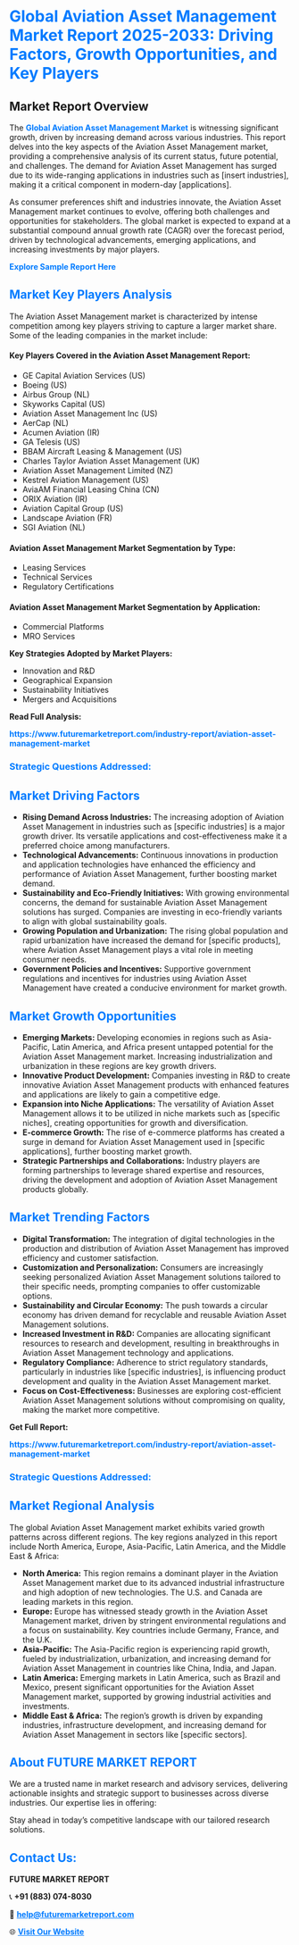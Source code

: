 <h1 style="color: #007BFF;">Global Aviation Asset Management Market Report 2025-2033: Driving Factors, Growth Opportunities, and Key Players</h1>

<section id="overview">
<h2>Market Report Overview</h2>
<p>The <a href="https://www.futuremarketreport.com/industry-report/aviation-asset-management-market" style="color: #007BFF; text-decoration: none;"><strong>Global Aviation Asset Management Market</strong></a> is witnessing significant growth, driven by increasing demand across various industries. This report delves into the key aspects of the Aviation Asset Management market, providing a comprehensive analysis of its current status, future potential, and challenges. The demand for Aviation Asset Management has surged due to its wide-ranging applications in industries such as [insert industries], making it a critical component in modern-day [applications].</p>
<p>As consumer preferences shift and industries innovate, the Aviation Asset Management market continues to evolve, offering both challenges and opportunities for stakeholders. The global market is expected to expand at a substantial compound annual growth rate (CAGR) over the forecast period, driven by technological advancements, emerging applications, and increasing investments by major players.</p>
</section>

<section id="overview">
<p><a href="https://www.futuremarketreport.com/request-sample/reportId=27880" style="color: #007BFF; text-decoration: none;"><strong>Explore Sample Report Here</strong></a></p>
</section>

<section id="key-players">
<h2 style="color: #007BFF;">Market Key Players Analysis</h2>
<p>The Aviation Asset Management market is characterized by intense competition among key players striving to capture a larger market share. Some of the leading companies in the market include:</p>
<h4>Key Players Covered in the Aviation Asset Management Report:</h4>
<ul><li>GE Capital Aviation Services (US)</li><li>Boeing (US)</li><li>Airbus Group (NL)</li><li>Skyworks Capital (US)</li><li>Aviation Asset Management Inc (US)</li><li>AerCap (NL)</li><li>Acumen Aviation (IR)</li><li>GA Telesis (US)</li><li>BBAM Aircraft Leasing &amp; Management (US)</li><li>Charles Taylor Aviation Asset Management (UK)</li><li>Aviation Asset Management Limited (NZ)</li><li>Kestrel Aviation Management (US)</li><li>AviaAM Financial Leasing China (CN)</li><li>ORIX Aviation (IR)</li><li>Aviation Capital Group (US)</li><li>Landscape Aviation (FR)</li><li>SGI Aviation (NL)</li></ul>
<h4>Aviation Asset Management Market Segmentation by Type:</h4>
<ul><li>Leasing Services</li><li>Technical Services</li><li>Regulatory Certifications</li></ul>

<h4>Aviation Asset Management Market Segmentation by Application:</h4>
<ul><li>Commercial Platforms</li><li>MRO Services</li></ul>
<p><strong>Key Strategies Adopted by Market Players:</strong></p>
<ul>
<li>Innovation and R&D</li>
<li>Geographical Expansion</li>
<li>Sustainability Initiatives</li>
<li>Mergers and Acquisitions</li>
</ul>
</section>

<section>
<p><strong>Read Full Analysis: </strong></p><a href="https://www.futuremarketreport.com/industry-report/aviation-asset-management-market" style="color: #007BFF; text-decoration: none;"><strong>https://www.futuremarketreport.com/industry-report/aviation-asset-management-market</strong></a>
<h3 style="color: #007BFF;">Strategic Questions Addressed:</h3>
</section>

<section id="driving-factors">
<h2 style="color: #007BFF;">Market Driving Factors</h2>
<ul>
<li><strong>Rising Demand Across Industries:</strong> The increasing adoption of Aviation Asset Management in industries such as [specific industries] is a major growth driver. Its versatile applications and cost-effectiveness make it a preferred choice among manufacturers.</li>
<li><strong>Technological Advancements:</strong> Continuous innovations in production and application technologies have enhanced the efficiency and performance of Aviation Asset Management, further boosting market demand.</li>
<li><strong>Sustainability and Eco-Friendly Initiatives:</strong> With growing environmental concerns, the demand for sustainable Aviation Asset Management solutions has surged. Companies are investing in eco-friendly variants to align with global sustainability goals.</li>
<li><strong>Growing Population and Urbanization:</strong> The rising global population and rapid urbanization have increased the demand for [specific products], where Aviation Asset Management plays a vital role in meeting consumer needs.</li>
<li><strong>Government Policies and Incentives:</strong> Supportive government regulations and incentives for industries using Aviation Asset Management have created a conducive environment for market growth.</li>
</ul>
</section>

<section id="growth-opportunities">
<h2 style="color: #007BFF;">Market Growth Opportunities</h2>
<ul>
<li><strong>Emerging Markets:</strong> Developing economies in regions such as Asia-Pacific, Latin America, and Africa present untapped potential for the Aviation Asset Management market. Increasing industrialization and urbanization in these regions are key growth drivers.</li>
<li><strong>Innovative Product Development:</strong> Companies investing in R&D to create innovative Aviation Asset Management products with enhanced features and applications are likely to gain a competitive edge.</li>
<li><strong>Expansion into Niche Applications:</strong> The versatility of Aviation Asset Management allows it to be utilized in niche markets such as [specific niches], creating opportunities for growth and diversification.</li>
<li><strong>E-commerce Growth:</strong> The rise of e-commerce platforms has created a surge in demand for Aviation Asset Management used in [specific applications], further boosting market growth.</li>
<li><strong>Strategic Partnerships and Collaborations:</strong> Industry players are forming partnerships to leverage shared expertise and resources, driving the development and adoption of Aviation Asset Management products globally.</li>
</ul>
</section>

<section id="trending-factors">
<h2 style="color: #007BFF;">Market Trending Factors</h2>
<ul>
<li><strong>Digital Transformation:</strong> The integration of digital technologies in the production and distribution of Aviation Asset Management has improved efficiency and customer satisfaction.</li>
<li><strong>Customization and Personalization:</strong> Consumers are increasingly seeking personalized Aviation Asset Management solutions tailored to their specific needs, prompting companies to offer customizable options.</li>
<li><strong>Sustainability and Circular Economy:</strong> The push towards a circular economy has driven demand for recyclable and reusable Aviation Asset Management solutions.</li>
<li><strong>Increased Investment in R&D:</strong> Companies are allocating significant resources to research and development, resulting in breakthroughs in Aviation Asset Management technology and applications.</li>
<li><strong>Regulatory Compliance:</strong> Adherence to strict regulatory standards, particularly in industries like [specific industries], is influencing product development and quality in the Aviation Asset Management market.</li>
<li><strong>Focus on Cost-Effectiveness:</strong> Businesses are exploring cost-efficient Aviation Asset Management solutions without compromising on quality, making the market more competitive.</li>
</ul>
</section>

<section>
<p><strong>Get Full Report: </strong></p><a href="https://www.futuremarketreport.com/industry-report/aviation-asset-management-market" style="color: #007BFF; text-decoration: none;"><strong>https://www.futuremarketreport.com/industry-report/aviation-asset-management-market</strong></a>
<h3 style="color: #007BFF;">Strategic Questions Addressed:</h3>
</section>


<section id="regional-analysis">
<h2 style="color: #007BFF;">Market Regional Analysis</h2>
<p>The global Aviation Asset Management market exhibits varied growth patterns across different regions. The key regions analyzed in this report include North America, Europe, Asia-Pacific, Latin America, and the Middle East & Africa:</p>
<ul>
<li><strong>North America:</strong> This region remains a dominant player in the Aviation Asset Management market due to its advanced industrial infrastructure and high adoption of new technologies. The U.S. and Canada are leading markets in this region.</li>
<li><strong>Europe:</strong> Europe has witnessed steady growth in the Aviation Asset Management market, driven by stringent environmental regulations and a focus on sustainability. Key countries include Germany, France, and the U.K.</li>
<li><strong>Asia-Pacific:</strong> The Asia-Pacific region is experiencing rapid growth, fueled by industrialization, urbanization, and increasing demand for Aviation Asset Management in countries like China, India, and Japan.</li>
<li><strong>Latin America:</strong> Emerging markets in Latin America, such as Brazil and Mexico, present significant opportunities for the Aviation Asset Management market, supported by growing industrial activities and investments.</li>
<li><strong>Middle East & Africa:</strong> The region’s growth is driven by expanding industries, infrastructure development, and increasing demand for Aviation Asset Management in sectors like [specific sectors].</li>
</ul>
</section>

<footer>
<h2 style="color: #007BFF;">About FUTURE MARKET REPORT</h2>
<p>We are a trusted name in market research and advisory services, delivering actionable insights and strategic support to businesses across diverse industries. Our expertise lies in offering:</p>

<p>Stay ahead in today’s competitive landscape with our tailored research solutions.</p>

<h2 style="color: #007BFF;">Contact Us:</h2>
<p><strong>FUTURE MARKET REPORT</strong></p>
<p>📞 <strong>+91 (883) 074-8030</strong></p>
<p>📧 <strong><a href="mailto:help@futuremarketreport.com" style="color: #007BFF;">help@futuremarketreport.com</a></strong></p>
<p>🌐 <strong><a href="https://www.futuremarketreport.com/" style="color: #007BFF;">Visit Our Website</a></strong></p>
</footer>